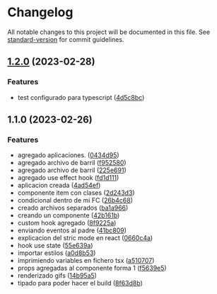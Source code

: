 # Changelog

All notable changes to this project will be documented in this file. See [standard-version](https://github.com/conventional-changelog/standard-version) for commit guidelines.

## [1.2.0](https://github.com/cristian-lara/react-learning/compare/v1.1.0...v1.2.0) (2023-02-28)


### Features

* test configurado para typescript ([4d5c8bc](https://github.com/cristian-lara/react-learning/commit/4d5c8bc1b370bb0f216e1359169a1eee72361fa7))

## 1.1.0 (2023-02-26)


### Features

* agregado aplicaciones. ([0434d95](https://github.com/cristian-lara/react-learning/commit/0434d95a66def6456ede9cac9de8ce217733b0e6))
* agregado archivo de barril ([f952580](https://github.com/cristian-lara/react-learning/commit/f95258071e6bb87e87e8eb89d2b634ab0bfbeef4))
* agregado archivo de barril ([225e691](https://github.com/cristian-lara/react-learning/commit/225e6914602796ae45e559829c62f2291863a1bf))
* agregado use effect hook ([fd1d111](https://github.com/cristian-lara/react-learning/commit/fd1d1118323cba5a9e7ffea8ca33d7bab8494ebb))
* aplicacion creada ([4ad54ef](https://github.com/cristian-lara/react-learning/commit/4ad54efe4d7ddcf664fd1e6550be421c30cbc67a))
* componente item con clases ([2d243d3](https://github.com/cristian-lara/react-learning/commit/2d243d3a870267898f51afe69e8b27226be16556))
* condicional dentro de mi FC ([26b4c68](https://github.com/cristian-lara/react-learning/commit/26b4c689f24cafdc8784c894ce15e093123b6dd5))
* creado archivos separados ([ba1a966](https://github.com/cristian-lara/react-learning/commit/ba1a966adc46d6c0d792bd94f9fcf0492c962001))
* creando un componente ([42b161b](https://github.com/cristian-lara/react-learning/commit/42b161ba876b59e15179c8dceb7d92124f3bc20e))
* custom hook agregado ([8f9225a](https://github.com/cristian-lara/react-learning/commit/8f9225adf40ebd3a93c641b8a7bf57cc53d84570))
* enviando eventos al padre ([41bc809](https://github.com/cristian-lara/react-learning/commit/41bc809f8f0cb223f24a5b55dd1553eeb9325b38))
* explicacion  del stric mode en react ([0660c4a](https://github.com/cristian-lara/react-learning/commit/0660c4af48dfd3c028199bdbb903dba055e84b66))
* hook use state ([55e639a](https://github.com/cristian-lara/react-learning/commit/55e639a2c808336c0b77179a76df94a262dca3e8))
* importar estilos ([a0d8b53](https://github.com/cristian-lara/react-learning/commit/a0d8b538af19138c987dfef818726e4ec539757a))
* imprimiendo variables en fichero tsx ([a510707](https://github.com/cristian-lara/react-learning/commit/a510707b68b5ad7ecdf2be037f5a9b43e622c66d))
* props agregadas al componente forma 1 ([f5639e5](https://github.com/cristian-lara/react-learning/commit/f5639e570bc8945d4d557a78644501d783d541cb))
* renderizado gifs ([14b95a5](https://github.com/cristian-lara/react-learning/commit/14b95a5d19a860292ea7a45727f2e549073f8643))
* tipado para poder hacer el build ([8f63d8b](https://github.com/cristian-lara/react-learning/commit/8f63d8b35c9230209e1380440bdc4b2efc12cf36))
